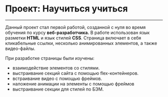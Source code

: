 # Проект: Научиться учиться
----------
Данный проект стал первой работой, созданной с нуля во время обучения по курсу **веб-разработчика.**
В работе использован язык разметки **HTML** и язык стилей **CSS**.
Страница включает в себя кликабельные ссылки, несколько анимированных элементов, а также видео-файлы.

При разработке страницы были изучены:
* взаимодействие элементов со стилями.
* выстраивание секций сайта с помощью flex-контейнеров.
* встраивание видео с помощью фреймов.
* наложение анимации на элементы с помощью фреймов
* выстраивание секции для стилей по БЭМ.
